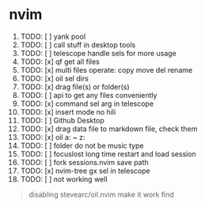 # nvim

1. TODO: [ ] yank pool
2. TODO: [ ] call stuff in desktop tools
3. TODO: [ ] telescope handle sels for more usage
4. TODO: [x] qf get all files
5. TODO: [x] multi files operate: copy move del rename
6. TODO: [x] oil sel dirs
7. TODO: [x] drag file(s) or folder(s)
8. TODO: [ ] api to get any files conveniently
9. TODO: [x] command sel arg in telescope
10. TODO: [x] insert mode no hili
11. TODO: [ ] Github Desktop
12. TODO: [x] drag data file to markdown file, check them
13. TODO: [x] oil a: ~ z:
14. TODO: [ ] folder do not be music type
15. TODO: [ ] focuslost long time restart and load session
16. TODO: [ ] fork sessions.nvim save path
17. TODO: [x] nvim-tree gx sel in telescope
18. TODO: [ ] <c-i> <c-o> not working well
> disabling stevearc/oil.nvim make it work find
